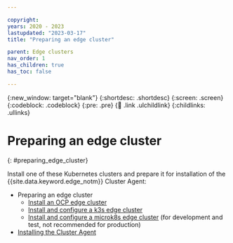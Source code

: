 ```yaml
---

copyright:
years: 2020 - 2023
lastupdated: "2023-03-17"
title: "Preparing an edge cluster"

parent: Edge clusters
nav_order: 1
has_children: true
has_toc: false

---
```


{:new_window: target="blank"}
{:shortdesc: .shortdesc}
{:screen: .screen}
{:codeblock: .codeblock}
{:pre: .pre}
{:child: .link .ulchildlink}
{:childlinks: .ullinks}

# Preparing an edge cluster
{: #preparing_edge_cluster}

Install one of these Kubernetes clusters and prepare it for installation of the {{site.data.keyword.edge_notm}} Cluster Agent:

- Preparing an edge cluster
  - [Install an OCP edge cluster](#install_ocp_edge_cluster)
  - [Install and configure a k3s edge cluster](#install_k3s_edge_cluster)
  - [Install and configure a microk8s edge cluster](#install_microk8s_edge_cluster) (for development and test, not recommended for production)
- [Installing the Cluster Agent](edge_cluster_agent.md)
